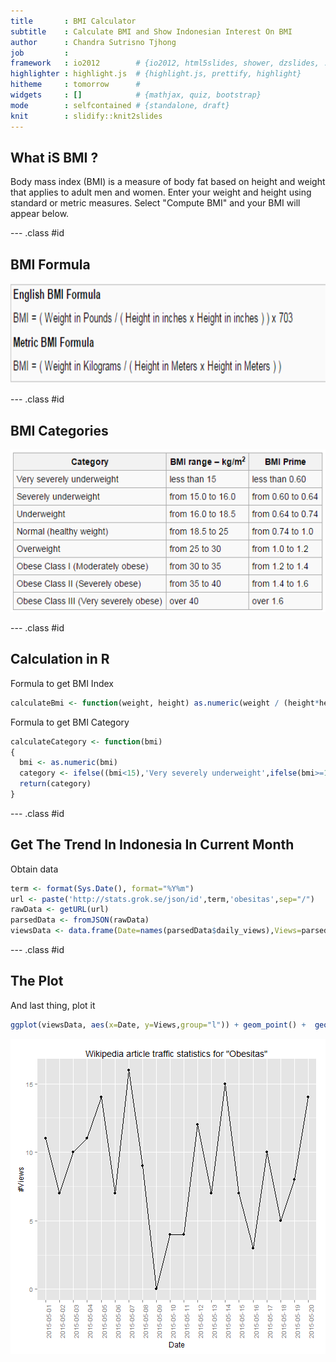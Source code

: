 ```yaml
---
title       : BMI Calculator
subtitle    : Calculate BMI and Show Indonesian Interest On BMI
author      : Chandra Sutrisno Tjhong
job         : 
framework   : io2012        # {io2012, html5slides, shower, dzslides, ...}
highlighter : highlight.js  # {highlight.js, prettify, highlight}
hitheme     : tomorrow      # 
widgets     : []            # {mathjax, quiz, bootstrap}
mode        : selfcontained # {standalone, draft}
knit        : slidify::knit2slides
---
```


## What iS BMI ?

Body mass index (BMI) is a measure of body fat based on height and weight that applies to adult men and women. Enter your weight and height using standard or metric measures. Select "Compute BMI" and your BMI will appear below.

--- .class #id 

## BMI Formula 


<div style='text-align: center;'>
    <img height='160' src='assets/img/BMIformula.png' />
</div>

--- .class #id 

## BMI Categories


<div style='text-align: center;'>
    <img height='260' src='assets/img/bmicategories.png' />
</div>

--- .class #id 

## Calculation in R

Formula to get BMI Index


```r
calculateBmi <- function(weight, height) as.numeric(weight / (height*height))  
```

Formula to get BMI Category


```r
calculateCategory <- function(bmi) 
{
  bmi <- as.numeric(bmi)
  category <- ifelse((bmi<15),'Very severely underweight',ifelse(bmi>=15 & bmi<16,'Severely underweight',ifelse(bmi>=16 & bmi<18.5,'Underweight',ifelse(bmi>=18.5 & bmi<25,'Normal (healthy weight)',ifelse(bmi>=25 & bmi<30,'Overweight',ifelse(bmi>=30 & bmi<35,'Obese Class I (Moderately obese)',ifelse(bmi>=35 & bmi<40,'Obese Class II (Severely obese)',ifelse(bmi>=40,'Obese Class III (Very severely obese)',''))))))))
  return(category)
}
```

--- .class #id 

## Get The Trend In Indonesia In Current Month

Obtain data 


```r
term <- format(Sys.Date(), format="%Y%m")    
url <- paste('http://stats.grok.se/json/id',term,'obesitas',sep="/")        
rawData <- getURL(url)    
parsedData <- fromJSON(rawData)    
viewsData <- data.frame(Date=names(parsedData$daily_views),Views=parsedData$daily_views, row.names=NULL)    
```

--- .class #id 

## The Plot

And last thing, plot it


```r
ggplot(viewsData, aes(x=Date, y=Views,group="l")) + geom_point() +  geom_line() + ggtitle('Wikipedia article traffic statistics for "Obesitas"') + xlab("Date") + ylab("#Views") + theme(axis.text.x = element_text(angle = 90, hjust = 1))
```

![plot of chunk unnamed-chunk-4](assets/fig/unnamed-chunk-4-1.png) 
